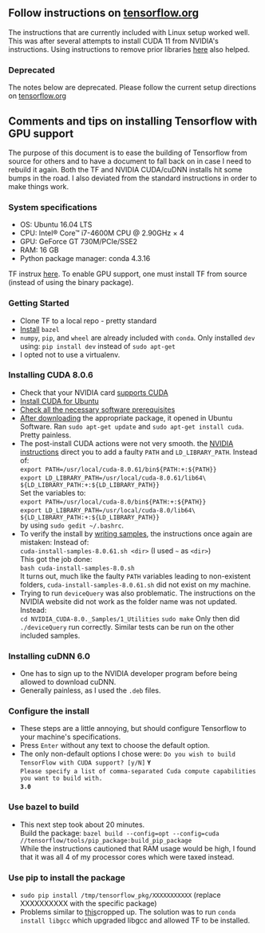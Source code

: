 ## Follow instructions on [tensorflow.org](https://www.tensorflow.org/install/gpu#linux_setup)

The instructions that are currently included with Linux setup worked well.  This was after several attempts to install CUDA 11 from NVIDIA's instructions.  Using instructions to remove prior libraries [here](https://medium.com/@praveenkrishna/downgrade-cuda-for-tensorflow-gpu-17831db59099) also helped.

### Deprecated

The notes below are deprecated.  Please follow the current setup directions on [tensorflow.org](https://www.tensorflow.org/install/gpu#linux_setup)

## Comments and tips on installing Tensorflow with GPU support

The purpose of this document is to ease the building of Tensorflow from source for others and to have a document to fall back on in case I need to rebuild it again.  Both the TF and NVIDIA CUDA/cuDNN installs hit some bumps in the road.  I also deviated from the standard instructions in order to make things work.

### System specifications
* OS: Ubuntu 16.04 LTS
* CPU: Intel® Core™ i7-4600M CPU @ 2.90GHz × 4
* GPU: GeForce GT 730M/PCIe/SSE2
* RAM: 16 GB
* Python package manager: conda 4.3.16 

TF instrux [here](https://www.tensorflow.org/install/install_sources/).  To enable GPU support, one must install TF from source (instead of using the binary package).  

### Getting Started
* Clone TF to a local repo - pretty standard
* [Install](https://bazel.build/versions/master/docs/install-ubuntu.html) `bazel`
* `numpy`, `pip`, and `wheel` are already included with `conda`.  Only installed `dev` using: `pip install dev` instead of `sudo apt-get`
* I opted not to use a virtualenv.

### Installing CUDA 8.0.6
* Check that your NVIDIA card [supports CUDA](https://developer.nvidia.com/cuda-gpus)
* [Install CUDA for Ubuntu](http://docs.nvidia.com/cuda/cuda-installation-guide-linux/#axzz4VZnqTJ2A)
* [Check all the necessary software prerequisites](http://docs.nvidia.com/cuda/cuda-installation-guide-linux/#pre-installation-actions)
* [After downloading](https://developer.nvidia.com/cuda-downloads) the appropriate package, it opened in Ubuntu Software.  Ran `sudo apt-get update` and `sudo apt-get install cuda`.  Pretty painless.
* The post-install CUDA actions were not very smooth.  the [NVIDIA instructions](http://docs.nvidia.com/cuda/cuda-installation-guide-linux/#post-installation-actions) direct you to add a faulty `PATH` and `LD_LIBRARY_PATH`.
    Instead of:  
    `export PATH=/usr/local/cuda-8.0.61/bin${PATH:+:${PATH}}`  
    `export LD_LIBRARY_PATH=/usr/local/cuda-8.0.61/lib64\ ${LD_LIBRARY_PATH:+:${LD_LIBRARY_PATH}}`  
    Set the variables to:  
    `export PATH=/usr/local/cuda-8.0/bin${PATH:+:${PATH}}`  
    `export LD_LIBRARY_PATH=/usr/local/cuda-8.0/lib64\ ${LD_LIBRARY_PATH:+:${LD_LIBRARY_PATH}}`  
    by using `sudo gedit ~/.bashrc`.  
* To verify the install by [writing samples](http://docs.nvidia.com/cuda/cuda-installation-guide-linux/#install-samples), the instructions once again are mistaken:
    Instead of:  
    `cuda-install-samples-8.0.61.sh <dir>` (I used `~` as `<dir>`)  
    This got the job done:  
    `bash cuda-install-samples-8.0.sh`  
    It turns out, much like the faulty `PATH` variables leading to non-existent folders, `cuda-install-samples-8.0.61.sh` did not exist on my machine.
* Trying to run `deviceQuery` was also problematic.  The instructions on the NVIDIA website did not work as the folder name was not updated.
    Instead:  
    `cd NVIDIA_CUDA-8.0._Samples/1_Utilities`
    `sudo make`
    Only then did `./deviceQuery` run correctly.  Similar tests can be run on the other included samples.

### Installing cuDNN 6.0
* One has to sign up to the NVIDIA developer program before being allowed to download cuDNN.
* Generally painless, as I used the `.deb` files.

### Configure the install
* These steps are a little annoying, but should configure Tensorflow to your machine's specifications.
* Press `Enter` without any text to choose the default option.
* The only non-default options I chose were:
    `Do you wish to build TensorFlow with CUDA support? [y/N]`
    **`Y`**  
    `Please specify a list of comma-separated Cuda compute capabilities you want to build with.`  
    **`3.0`**

### Use bazel to build
* This next step took about 20 minutes.  
    Build the package: `bazel build --config=opt --config=cuda //tensorflow/tools/pip_package:build_pip_package`  
    While the instructions cautioned that RAM usage would be high, I found that it was all 4 of my processor cores which were taxed instead.

### Use pip to install the package
* `sudo pip install /tmp/tensorflow_pkg/XXXXXXXXXXX` (replace XXXXXXXXXX with the specific package)
* Problems similar to [this](https://github.com/tensorflow/tensorflow/issues/5017#event-829612640)cropped up.  The solution was to run `conda install libgcc` which upgraded libgcc and allowed TF to be installed. 

